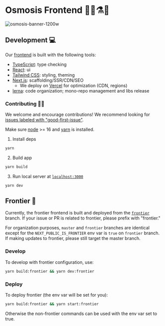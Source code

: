 # Osmosis Frontend 👩‍🔬⚗️🧪

![osmosis-banner-1200w](https://user-images.githubusercontent.com/4606373/167008669-fb3cafa8-e66e-4cdf-8599-3308039cc58c.png)

## Development 💻

Our [frontend](https://app.osmosis.zone) is built with the following tools:

- [TypeScript](https://www.typescriptlang.org/): type checking
- [React](https://reactjs.org/): ui
- [Tailwind CSS](https://tailwindcss.com/): styling, theming
- [Next.js](https://nextjs.org/): scaffolding/SSR/CDN/SEO
  - We deploy on [Vercel](https://vercel.com/solutions/nextjs?utm_source=next-site&utm_medium=banner&utm_campaign=next-website) for optimization (CDN, regions)
- [lerna](https://lerna.js.org/): code organization; mono-repo management and libs release

### Contributing 👨‍💻

We welcome and encourage contributions! We recommend looking for [issues labeled with "good-first-issue"](https://github.com/osmosis-labs/osmosis-frontend/contribute).

Make sure [node](https://nodejs.org/en/) >= 16 and [yarn](https://yarnpkg.com/getting-started/install) is installed.

1. Install deps

```bash
yarn
```

2. Build app

```bash
yarn build
```

3.  Run local server at [`localhost:3000`](localhost:3000)

```bash
yarn dev
```

## Frontier 🤠

Currently, the frontier frontend is built and deployed from the [`frontier`](https://github.com/osmosis-labs/osmosis-frontend/tree/frontier) branch. If your issue or PR is related to frontier, please prefix with "frontier."

For organization purposes, `master` and `frontier` branches are identical except for the `NEXT_PUBLIC_IS_FRONTIER` env var is `true` on `frontier` branch. If making
updates to frontier, please still target the master branch.

### Develop

To develop with frontier configuration, use:

```bash
yarn build:frontier && yarn dev:frontier
```

### Deploy

To deploy frontier (the env var will be set for you):

```bash
yarn build:frontier && yarn start:frontier
```

Otherwise the non-frontier commands can be used with the env var set to true.
